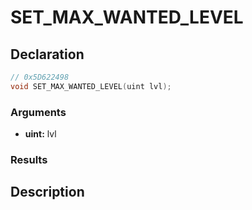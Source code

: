 # SET_MAX_WANTED_LEVEL

## Declaration
```cpp
// 0x5D622498
void SET_MAX_WANTED_LEVEL(uint lvl);
```

### Arguments
- **uint:** lvl

### Results

## Description
